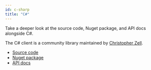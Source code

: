```yaml
---
id: c-sharp
title: "C#"
---
```


Take a deeper look at the source code, Nuget package, and API docs alongside C#.

The C# client is a community library maintained by [Christopher Zell](https://github.com/Zelldon).

* [Source code](https://github.com/camunda-community-hub/zeebe-client-csharp)
* [Nuget package](https://www.nuget.org/packages/zb-client/)
* [API docs](https://camunda-community-hub.github.io/zeebe-client-csharp/)
